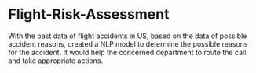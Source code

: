 # Flight-Risk-Assessment

With the past data of flight accidents in US, based on the data of possible accident reasons, created a NLP model to determine the possible reasons for the accident. It would help the concerned department to route the call and take appropriate actions. 
